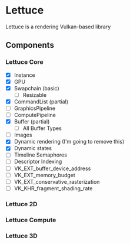 # Lettuce

Lettuce is a rendering Vulkan-based library

## Components 

### Lettuce Core
- [x] Instance
- [x] GPU
- [x] Swapchain (basic)
  - [ ] Resizable
- [x] CommandList (partial)
- [ ] GraphicsPipeline
- [ ] ComputePipeline
- [x] Buffer (partial)
  - [ ] All Buffer Types
- [ ] Images
- [x] Dynamic rendering (I'm going to remove this)
- [x] Dynamic states
- [ ] Timeline Semaphores
- [ ] Descriptor Indexing
- [ ] VK_EXT_buffer_device_address
- [ ] VK_EXT_memory_budget
- [ ] VK_EXT_conservative_rasterization
- [ ] VK_KHR_fragment_shading_rate
### Lettuce 2D
### Lettuce Compute
### Lettuce 3D